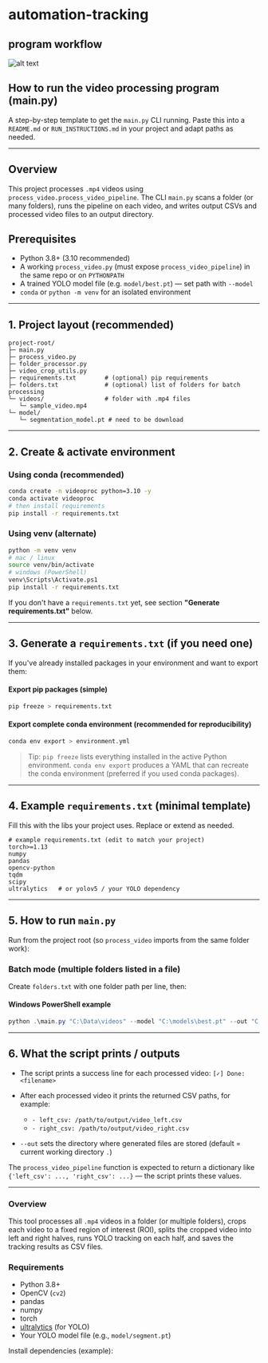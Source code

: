 # automation-tracking

## program workflow

![alt text](media\diagram(1).png)

## How to run the video processing program (main.py)

A step-by-step template to get the `main.py` CLI running. Paste this into a `README.md` or `RUN_INSTRUCTIONS.md` in your project and adapt paths as needed.

---

## Overview

This project processes `.mp4` videos using `process_video.process_video_pipeline`. The CLI `main.py` scans a folder (or many folders), runs the pipeline on each video, and writes output CSVs and processed video files to an output directory.

## Prerequisites

* Python 3.8+ (3.10 recommended)
* A working `process_video.py` (must expose `process_video_pipeline`) in the same repo or on `PYTHONPATH`
* A trained YOLO model file (e.g. `model/best.pt`) — set path with `--model`
* `conda` or `python -m venv` for an isolated environment

---

## 1. Project layout (recommended)

```
project-root/
├─ main.py
├─ process_video.py
├─ folder_processor.py
├─ video_crop_utils.py
├─ requirements.txt        # (optional) pip requirements
├─ folders.txt             # (optional) list of folders for batch processing
└─ videos/                 # folder with .mp4 files
   └─ sample_video.mp4
└─ model/              
   └─ segmentation_model.pt # need to be download
```

---

## 2. Create & activate environment

### Using conda (recommended)

```bash
conda create -n videoproc python=3.10 -y
conda activate videoproc
# then install requirements
pip install -r requirements.txt
```

### Using venv (alternate)

```bash
python -m venv venv
# mac / linux
source venv/bin/activate
# windows (PowerShell)
venv\Scripts\Activate.ps1
pip install -r requirements.txt
```

If you don't have a `requirements.txt` yet, see section **"Generate requirements.txt"** below.

---

## 3. Generate a `requirements.txt` (if you need one)

If you've already installed packages in your environment and want to export them:

#### Export pip packages (simple)

```bash
pip freeze > requirements.txt
```

#### Export complete conda environment (recommended for reproducibility)

```bash
conda env export > environment.yml
```

> Tip: `pip freeze` lists everything installed in the active Python environment. `conda env export` produces a YAML that can recreate the conda environment (preferred if you used conda packages).

---

## 4. Example `requirements.txt` (minimal template)

Fill this with the libs your project uses. Replace or extend as needed.

```
# example requirements.txt (edit to match your project)
torch>=1.13
numpy
pandas
opencv-python
tqdm
scipy
ultralytics   # or yolov5 / your YOLO dependency
```

---

## 5. How to run `main.py`

Run from the project root (so `process_video` imports from the same folder work):

### Batch mode (multiple folders listed in a file)

Create `folders.txt` with one folder path per line, then:

#### Windows PowerShell example

```powershell
python .\main.py "C:\Data\videos" --model "C:\models\best.pt" --out "C:\Data\processed"
```

---

## 6. What the script prints / outputs

* The script prints a success line for each processed video: `[✓] Done: <filename>`
* After each processed video it prints the returned CSV paths, for example:

  * `- left_csv: /path/to/output/video_left.csv`
  * `- right_csv: /path/to/output/video_right.csv`
* `--out` sets the directory where generated files are stored (default = current working directory `.`)

The `process_video_pipeline` function is expected to return a dictionary like `{'left_csv': ..., 'right_csv': ...}` — the script prints these values.

---



### Overview

This tool processes all `.mp4` videos in a folder (or multiple folders), crops each video to a fixed region of interest (ROI), splits the cropped video into left and right halves, runs YOLO tracking on each half, and saves the tracking results as CSV files.

### Requirements

- Python 3.8+
- OpenCV (`cv2`)
- pandas
- numpy
- torch
- [ultralytics](https://github.com/ultralytics/ultralytics) (for YOLO)
- Your YOLO model file (e.g., `model/segment.pt`)

Install dependencies (example):